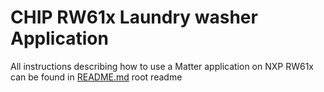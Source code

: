 # CHIP RW61x Laundry washer Application

All instructions describing how to use a Matter application on NXP RW61x can be
found in [README.md](../../../../../docs/platforms/nxp/nxp_rw61x_guide.md) root
readme
